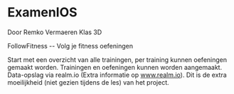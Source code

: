 # ExamenIOS

Door Remko Vermaeren 
Klas 3D

FollowFitness -- Volg je fitness oefeningen

Start met een overzicht van alle trainingen, per training kunnen oefeningen gemaakt worden.
Trainingen en oefeningen kunnen worden aangemaakt.
Data-opslag via realm.io (Extra informatie op www.realm.io). Dit is de extra moeilijkheid (niet gezien tijdens de les) van het project. 
